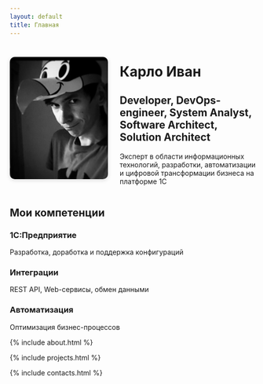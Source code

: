 ```yaml
---
layout: default
title: Главная
---
```


<div class="hero">
    <div style="display: flex; align-items: center;">
        <img src="/assets/images/1.jpg" alt="Моё фото" style="width: 200px; border-radius: 10px; margin-right: 24px; box-shadow: 0 2px 8px rgba(0,0,0,0.15);">
        <div class="hero-content">
            <h1>Карло Иван</h1>
            <h2>Developer, DevOps-engineer, System Analyst, Software Architect, Solution Architect</h2>
            <p class="hero-description">Эксперт в области информационных технологий, разработки, автоматизации и цифровой трансформации бизнеса на платформе 1С</p>
        </div>
    </div>
</div>

<section class="skills">
    <h2>Мои компетенции</h2>
    <div class="skills-grid">
        <div class="skill-card">
            <h3>1С:Предприятие</h3>
            <p>Разработка, доработка и поддержка конфигураций</p>
        </div>
        <div class="skill-card">
            <h3>Интеграции</h3>
            <p>REST API, Web-сервисы, обмен данными</p>
        </div>
        <div class="skill-card">
            <h3>Автоматизация</h3>
            <p>Оптимизация бизнес-процессов</p>
        </div>
    </div>
</section>

{% include about.html %}

{% include projects.html %}

{% include contacts.html %}
